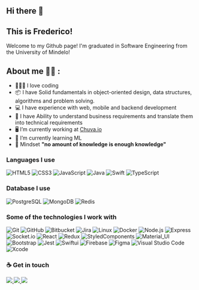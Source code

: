 ## Hi there 👋 
## This is Frederico!

Welcome to my Github page! 
I'm graduated in Software Engineering from the University of Mindelo! 

## About me ✍🏽 :

- 🧑🏽‍💻 I love coding 
- 📦 I have Solid fundamentals in object-oriented design, data structures, algorithms and problem solving. 
- 💻 I have experience with web, mobile and backend development
- 📝 I have Ability to understand business requirements and translate them into technical requirements
- 🖥 I’m currently working at <a href="https://chuva.io" alt="GitHub">Chuva.io</a>
- 🌱 I’m currently learning ML
- 🧠 Mindset **"no amount of knowledge is enough knowledge"**

### Languages I use
![HTML5](https://img.shields.io/badge/-HTML5-222222?style=flat&logo=html5)
![CSS3](https://img.shields.io/badge/-CSS3-222222?style=flat&logo=CSS3)
![JavaScript](https://img.shields.io/badge/-JavaScript-222222?style=flat&logo=javascript)
![Java](https://img.shields.io/badge/-Java-222222?style=flat&logo=JAVA)
![Swift](https://img.shields.io/badge/-Swift-222222?style=flat&logo=swift)
![TypeScript](https://img.shields.io/badge/-TypeScript-222222?style=flat&logo=typescript)

### Database I use
![PostgreSQL](https://img.shields.io/badge/-PostgreSQL-222222?style=flat&logo=postgresql&logoColor=0769AD)
![MongoDB](https://img.shields.io/badge/-MongoDB-222222?style=flat&logo=mongodb)
![Redis](https://img.shields.io/badge/-Redis-222222?style=flat&logo=redis)

### Some of the technologies I work with

![Git](https://img.shields.io/badge/-Git-222222?style=flat&logo=git&logoColor=F05032)
![GitHub](https://img.shields.io/badge/-GitHub-222222?style=flat&logo=github&logoColor=181717)
![Bitbucket](https://img.shields.io/badge/-Bitbucket-222222?style=flat&logo=bitbucket&logoColor=0769AD)
![Jira](https://img.shields.io/badge/-Jira-222222?style=flat&logo=jira-software&logoColor=0769AD)
![Linux](https://img.shields.io/badge/-Linux-222222?style=flat&logo=linux)
![Docker](https://img.shields.io/badge/-Docker-222222?style=flat&logo=Docker)
![Node.js](https://img.shields.io/badge/-Node.js-222222?style=flat&logo=node.js)
![Express](https://img.shields.io/badge/-Express-222222?style=flat&logo=express)
![Socket.io](https://img.shields.io/badge/-Socket-222222?style=flat&logo=socket.io)
![React](https://img.shields.io/badge/-React-222222?style=flat&logo=React)
![Redux](https://img.shields.io/badge/-Redux-222222?style=flat&logo=Redux)
![StyledComponents](https://img.shields.io/badge/-StyledComponents-222222?style=flat&logo=styled-components)
![Material_UI](https://img.shields.io/badge/-Material_UI-222222?style=flat&logo=material-ui)
![Bootstrap](https://img.shields.io/badge/-Bootstrap-222222?style=flat&logo=bootstrap)
![Jest](https://img.shields.io/badge/-Jest-222222?style=flat&logo=Jest)
![Swiftui](https://img.shields.io/badge/-SwiftUI-222222?style=flat&logo=swift&logoColor=F05032)
![Firebase](https://img.shields.io/badge/-FireBase-222222?style=flat&logo=firebase)
![Figma](https://img.shields.io/badge/-Figma-222222?style=flat&logo=Figma)
![Visual Studio Code](https://img.shields.io/badge/Visual_Studio_Code-222222?style=flat-square&logo=Visual-Studio-Code)
![Xcode](https://img.shields.io/badge/Xcode-222222?style=flat-square&logo=Xcode)

### ☕ Get in touch
<p>
  <a href="https://github.com/FredSoares" alt="GitHub">
    <img src="https://img.shields.io/badge/-GitHub-000?style=flat-square&logo=Github&logoColor=white" />
  </a>
  <a href="https://www.linkedin.com/in/fred-soares/" alt="LinkedIn">
    <img src="https://img.shields.io/badge/-LinkedIn-blue?style=flat-square&logo=Linkedin&logoColor=white" />
  </a>
  <a href="https://www.instagram.com/_fred_dev/" alt="WhatsApp">
    <img src="https://img.shields.io/badge/-instagram-e60513?style=flat-square&logo=Instagram&logoColor=white" />
  </a>
</p>
